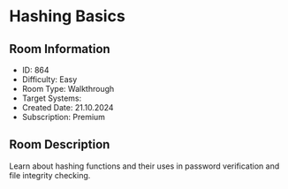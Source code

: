 ﻿# Hashing Basics

## Room Information
- ID: 864
- Difficulty: Easy
- Room Type: Walkthrough
- Target Systems: 
- Created Date: 21.10.2024
- Subscription: Premium

## Room Description
Learn about hashing functions and their uses in password verification and file integrity checking.
